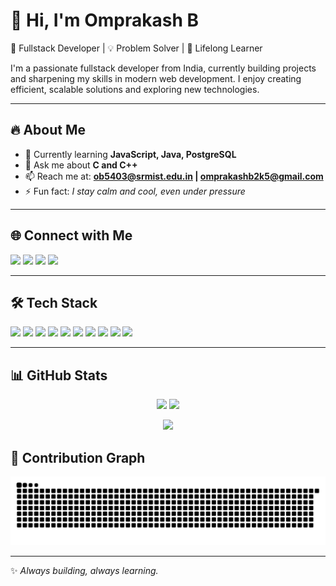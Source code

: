 # 👋 Hi, I'm Omprakash B  

🚀 Fullstack Developer | 💡 Problem Solver | 🎯 Lifelong Learner  

I'm a passionate fullstack developer from India, currently building projects and sharpening my skills in modern web development. I enjoy creating efficient, scalable solutions and exploring new technologies.  

---

## 🔥 About Me  
- 🌱 Currently learning **JavaScript, Java, PostgreSQL**  
- 💬 Ask me about **C and C++**  
- 📫 Reach me at: **ob5403@srmist.edu.in | omprakashb2k5@gmail.com**  
- ⚡ Fun fact: *I stay calm and cool, even under pressure*  

---

## 🌐 Connect with Me  
<p align="left">
  <a href="https://x.com/Omprakash_freak" target="_blank"><img src="https://img.shields.io/badge/Twitter-1DA1F2?style=for-the-badge&logo=twitter&logoColor=white"/></a>
  <a href="https://www.instagram.com/evrythngboume/" target="_blank"><img src="https://img.shields.io/badge/Instagram-E4405F?style=for-the-badge&logo=instagram&logoColor=white"/></a>
  <a href="https://www.hackerrank.com/dashboard" target="_blank"><img src="https://img.shields.io/badge/Hackerrank-00EA64?style=for-the-badge&logo=hackerrank&logoColor=white"/></a>
  <a href="https://leetcode.com/u/om_om/" target="_blank"><img src="https://img.shields.io/badge/LeetCode-FFA116?style=for-the-badge&logo=leetcode&logoColor=white"/></a>
</p>  

---

## 🛠️ Tech Stack  
<p>
  <img src="https://img.shields.io/badge/C-00599C?style=for-the-badge&logo=c&logoColor=white"/>
  <img src="https://img.shields.io/badge/C++-00599C?style=for-the-badge&logo=cplusplus&logoColor=white"/>
  <img src="https://img.shields.io/badge/Java-ED8B00?style=for-the-badge&logo=java&logoColor=white"/>
  <img src="https://img.shields.io/badge/Python-3776AB?style=for-the-badge&logo=python&logoColor=white"/>
  <img src="https://img.shields.io/badge/HTML5-E34F26?style=for-the-badge&logo=html5&logoColor=white"/>
  <img src="https://img.shields.io/badge/CSS3-1572B6?style=for-the-badge&logo=css3&logoColor=white"/>
  <img src="https://img.shields.io/badge/JavaScript-F7DF1E?style=for-the-badge&logo=javascript&logoColor=black"/>
  <img src="https://img.shields.io/badge/PostgreSQL-316192?style=for-the-badge&logo=postgresql&logoColor=white"/>
  <img src="https://img.shields.io/badge/MySQL-4479A1?style=for-the-badge&logo=mysql&logoColor=white"/>
  <img src="https://img.shields.io/badge/PHP-777BB4?style=for-the-badge&logo=php&logoColor=white"/>
</p>  

---

## 📊 GitHub Stats  
<p align="center">
  <img src="https://github-readme-stats.vercel.app/api?username=omprakashbabu&show_icons=true&theme=tokyonight" height="180em"/>
  <img src="https://github-readme-stats.vercel.app/api/top-langs?username=omprakashbabu&layout=compact&theme=tokyonight" height="180em"/>
</p>

<p align="center">
  <img src="https://github-readme-streak-stats.herokuapp.com/?user=omprakashbabu&theme=tokyonight"/>
</p>  


## 🐍 Contribution Graph
<p align="center">
  <picture>
    <source media="(prefers-color-scheme: dark)" srcset="https://github.com/omprakashbabu/omprakashbabu/blob/output/github-contribution-grid-snake-dark.svg" />
    <source media="(prefers-color-scheme: light)" srcset="https://github.com/omprakashbabu/omprakashbabu/blob/output/github-contribution-grid-snake.svg" />
    <img alt="github contribution grid snake animation" src="https://github.com/omprakashbabu/omprakashbabu/blob/output/github-contribution-grid-snake.svg" />
  </picture>
</p>

---
✨ *Always building, always learning.*  
